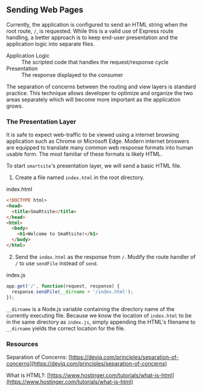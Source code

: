 ## Sending Web Pages
Currently, the application is configured to send an HTML string when the root route, `/`, is requested. While this is a valid use of Express route handling, a better approach is to keep end-user presentation and the application logic into separate files.

<dl>
    <dt>Application Logic</dt>
    <dd>The scripted code that handles the request/response cycle</dd>
    <dt>Presentation</dt>
    <dd>The response displayed to the consumer</dd>
</dl>

The separation of concerns between the routing and view layers is standard practice. This technique allows developer to optimize and organize the two areas separately which will become more important as the application grows.

### The Presentation Layer
It is safe to expect web-traffic to be viewed using a internet browsing application such as Chrome or Microsoft Edge. Modern internet broswers are equipped to translate many common web response formats into human usable form. The most familiar of these formats is likely HTML.

To start `smartsite`'s presentation layer, we will send a basic HTML file.

1. Create a file named `index.html` in the root directory.

<div class="filename">index.html</div>

```html
<!DOCTYPE html>
<head>
  <title>SmaRtsite</title>
</head>
<html>
  <body>
    <h1>Welcome to SmaRtsite!</h1>
  </body>
</html>
```

2. Send the `index.html` as the response from `/`.
Modify the route handler of `/` to use `sendFile` instead of `send`.

<div class="filename">index.js</div>

```javascript
app.get('/', function(request, response) {
  response.sendFile(__dirname + '/index.html');
});
```

`__dirname` is a Node.js variable containing the directory name of the currently executing file. Because we know the location of `index.html` to be in the same directory as `index.js`, simply appending the HTML's filename to `__dirname` yields the correct location for the file.

### Resources
Separation of Concerns: [https://deviq.com/principles/separation-of-concerns](https://deviq.com/principles/separation-of-concerns)

What is HTML?: [https://www.hostinger.com/tutorials/what-is-html](https://www.hostinger.com/tutorials/what-is-html)